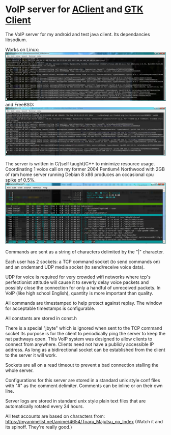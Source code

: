 # VoIP server for [AClient](https://github.com/AAccount/dt_call_aclient) and [GTK Client](https://github.com/AAccount/dt_call_gtkclient)

The VoIP server for my android and test java client. Its dependancies libsodium.

Works on Linux:
![Linux Screenshot](https://github.com/AAccount/dt_call_server/blob/master/Screenshot%20Fedora24.png "Call server running on Fedora 24 x64")
and FreeBSD:
![FreeBSD Screenshot](https://github.com/AAccount/dt_call_server/blob/master/Screenshot%20FreeBSD11.png "Call server running on FreeBSD 11 amd64")

The server is written in C/(self taught)C++ to minimize resource usage. Coordinating 1 voice call on my former 2004 Pentium4 Northwood with 2GB of ram home server running Debian 8 x86 produces an occasional cpu spike of 0.5%.
![CPU Usage 2004era P4](https://github.com/AAccount/dt_call_server/blob/master/Screenshot%20Live%20Call%20CPU.png)

Commands are sent as a string of characters delimited by the "|" character.

Each user has 2 sockets: a TCP command socket (to send commands on) and an ondemand UDP media socket (to send/receive voice data). 

UDP for voice is required for very crowded wifi networks where tcp's perfectionist attitude will cause it to severly delay voice packets and possibly close the connection for only a handful of unreceived packets. In VoIP (like high school English), quantity is more important than quality.

All commands are timestamped to help protect against replay. The window for acceptable timestamps is configurable.

All constants are stored in const.h

There is a special "jbyte" which is ignored when sent to the TCP command socket 
Its purpose is for the client to periodically ping the server to keep the nat pathways open. 
This VoIP system was designed to allow clients to connect from anywhere. 
Clients need not have a publicly accessible IP address.
As long as a bidirectional socket can be established from the client to the server it will work.

Sockets are all on a read timeout to prevent a bad connection stalling the whole server.

Configurations for this server are stored in a standard unix style conf files with "#" as the comment delimiter.
Comments can be inline or on their own line.

Server logs are stored in standard unix style plain text files that are automatically rotated every 24 hours.

All test accounts are based on characters from: https://myanimelist.net/anime/4654/Toaru_Majutsu_no_Index
(Watch it and its spinoff. They're really good.)
